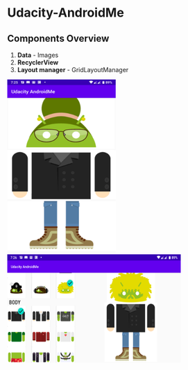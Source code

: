 # Udacity-AndroidMe

## Components Overview

1. **Data** - Images
2. **RecyclerView**
3. **Layout manager** - GridLayoutManager

<img src="app/src/main/res/drawable/portrait_view.png" width="250" height="400" />
<img src="app/src/main/res/drawable/landscape_view.png" width="400" height="250" />


